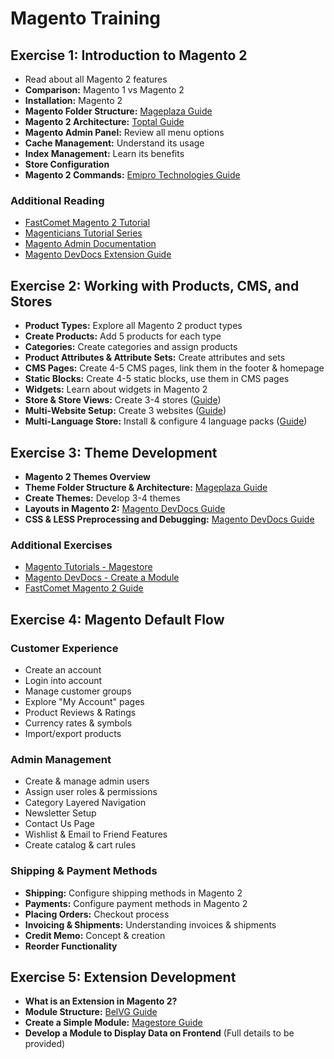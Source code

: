 # Magento Training

## Exercise 1: Introduction to Magento 2
- Read about all Magento 2 features
- **Comparison:** Magento 1 vs Magento 2
- **Installation:** Magento 2
- **Magento Folder Structure:** [Mageplaza Guide](https://www.mageplaza.com/devdocs/file-structure-magento-2.html)
- **Magento 2 Architecture:** [Toptal Guide](https://www.toptal.com/magento/magento-2-tutorial-building-a-complete-module)
- **Magento Admin Panel:** Review all menu options
- **Cache Management:** Understand its usage
- **Index Management:** Learn its benefits
- **Store Configuration**
- **Magento 2 Commands:** [Emipro Technologies Guide](https://www.emiprotechnologies.com/technical_notes/magento-technical-notes-60/post/magento-2-useful-commands-list-391)

### Additional Reading
- [FastComet Magento 2 Tutorial](https://www.fastcomet.com/tutorials/magento2)
- [Magenticians Tutorial Series](https://magenticians.com/getting-started-magento-2-tutorial-series/)
- [Magento Admin Documentation](https://docs.magento.com/m2/ce/user_guide/stores/admin.html)
- [Magento DevDocs Extension Guide](https://devdocs.magento.com/guides/v2.3/extension-dev-guide/bk-extension-dev-guide.html)

## Exercise 2: Working with Products, CMS, and Stores
- **Product Types:** Explore all Magento 2 product types
- **Create Products:** Add 5 products for each type
- **Categories:** Create categories and assign products
- **Product Attributes & Attribute Sets:** Create attributes and sets
- **CMS Pages:** Create 4-5 CMS pages, link them in the footer & homepage
- **Static Blocks:** Create 4-5 static blocks, use them in CMS pages
- **Widgets:** Learn about widgets in Magento 2
- **Store & Store Views:** Create 3-4 stores ([Guide](https://www.mageplaza.com/kb/how-to-create-a-new-store-view-magento-2.html))
- **Multi-Website Setup:** Create 3 websites ([Guide](https://www.simicart.com/blog/magento-2-multiple-stores-domains/))
- **Multi-Language Store:** Install & configure 4 language packs ([Guide](https://docs.magento.com/m2/ce/user_guide/stores/websites-stores-views.html))

## Exercise 3: Theme Development
- **Magento 2 Themes Overview**
- **Theme Folder Structure & Architecture:** [Mageplaza Guide](https://www.mageplaza.com/devdocs/how-to-create-magento-2-theme.html)
- **Create Themes:** Develop 3-4 themes
- **Layouts in Magento 2:** [Magento DevDocs Guide](https://devdocs.magento.com/guides/v2.3/frontend-dev-guide/bk-frontend-dev-guide.html)
- **CSS & LESS Preprocessing and Debugging:** [Magento DevDocs Guide](https://devdocs.magento.com/guides/v2.3/frontend-dev-guide/css-topics/css-preprocess.html)

### Additional Exercises
- [Magento Tutorials - Magestore](https://blog.magestore.com/magento-tutorial/)
- [Magento DevDocs - Create a Module](https://devdocs.magento.com/videos/fundamentals/create-a-new-module/)
- [FastComet Magento 2 Guide](https://www.fastcomet.com/tutorials/magento2)

## Exercise 4: Magento Default Flow
### Customer Experience
- Create an account
- Login into account
- Manage customer groups
- Explore "My Account" pages
- Product Reviews & Ratings
- Currency rates & symbols
- Import/export products

### Admin Management
- Create & manage admin users
- Assign user roles & permissions
- Category Layered Navigation
- Newsletter Setup
- Contact Us Page
- Wishlist & Email to Friend Features
- Create catalog & cart rules

### Shipping & Payment Methods
- **Shipping:** Configure shipping methods in Magento 2
- **Payments:** Configure payment methods in Magento 2
- **Placing Orders:** Checkout process
- **Invoicing & Shipments:** Understanding invoices & shipments
- **Credit Memo:** Concept & creation
- **Reorder Functionality**

## Exercise 5: Extension Development
- **What is an Extension in Magento 2?**
- **Module Structure:** [BelVG Guide](https://belvg.com/blog/general-module-structure-in-magento-2.html)
- **Create a Simple Module:** [Magestore Guide](https://www.magestore.com/magento-2-tutorial/magento-2-modules/)
- **Develop a Module to Display Data on Frontend** (Full details to be provided)

